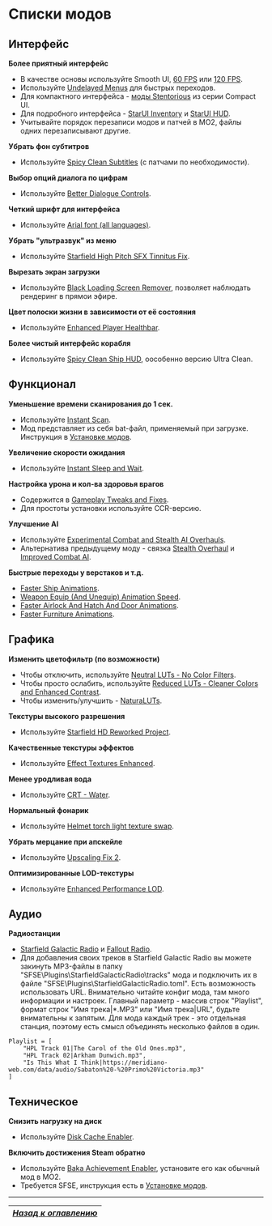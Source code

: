 # Списки модов

## Интерфейс

**Более приятный интерфейс**

+ В качестве основы используйте Smooth UI, [60 FPS](https://www.nexusmods.com/starfield/mods/350) или [120 FPS](https://www.nexusmods.com/starfield/mods/497).
+ Используйте [Undelayed Menus](https://www.nexusmods.com/starfield/mods/404) для быстрых переходов.
+ Для компактного интерфейса - [моды Stentorious](https://www.nexusmods.com/starfield/users/13373850?tab=user+files) из серии Compact UI.
+ Для подробного интерфейса - [StarUI Inventory](https://www.nexusmods.com/starfield/mods/773) и [StarUI HUD](https://www.nexusmods.com/starfield/mods/3444).
+ Учитывайте порядок перезаписи модов и патчей в MO2, файлы одних перезаписывают другие.

**Убрать фон субтитров**

+ Используйте [Spicy Clean Subtitles](https://www.nexusmods.com/starfield/mods/539) (с патчами по необходимости).

**Выбор опций диалога по цифрам**

+ Используйте [Better Dialogue Controls](https://www.nexusmods.com/starfield/mods/1223).

**Четкий шрифт для интерфейса**

+ Используйте [Arial font (all languages)](https://www.nexusmods.com/starfield/mods/265).

**Убрать "ультразвук" из меню**

+ Используйте [Starfield High Pitch SFX Tinnitus Fix](https://www.nexusmods.com/starfield/mods/787).

**Вырезать экран загрузки**

+ Используйте [Black Loading Screen Remover](https://www.nexusmods.com/starfield/mods/546), позволяет наблюдать рендеринг в прямои эфире.

**Цвет полоски жизни в зависимости от её состояния**

+ Используйте [Enhanced Player Healthbar](https://www.nexusmods.com/starfield/mods/454).

**Более чистый интерфейс корабля**

+ Используйте [Spicy Clean Ship HUD](https://www.nexusmods.com/starfield/mods/529), оособенно версию Ultra Clean.

## Функционал

**Уменьшение времени сканирования до 1 сек.**

+ Используйте [Instant Scan](https://www.nexusmods.com/starfield/mods/759).
+ Мод представляет из себя bat-файл, применяемый при загрузке. Инструкция в [Установке модов](Установка-модов.md).

**Увеличение скорости ожидания**

+ Используйте [Instant Sleep and Wait](https://www.nexusmods.com/starfield/mods/4195).

**Настройка урона и кол-ва здоровья врагов**

+ Содержится в [Gameplay Tweaks and Fixes](https://www.nexusmods.com/starfield/mods/241).
+ Для простоты установки используйте CCR-версию.

**Улучшение AI**

+ Используйте [Experimental Combat and Stealth AI Overhauls](https://www.nexusmods.com/starfield/mods/1043).
+ Альтернатива предыдущему моду - связка [Stealth Overhaul](https://www.nexusmods.com/starfield/mods/819) и [Improved Combat AI](https://www.nexusmods.com/starfield/mods/1392).

**Быстрые переходы у верстаков и т.д.**

+ [Faster Ship Animations](https://www.nexusmods.com/starfield/mods/2815).
+ [Weapon Equip (And Unequip) Animation Speed](https://www.nexusmods.com/starfield/mods/3532).
+ [Faster Airlock And Hatch And Door Animations](https://www.nexusmods.com/starfield/mods/2489).
+ [Faster Furniture Animations](https://www.nexusmods.com/starfield/mods/2645).

## Графика

**Изменить цветофильтр (по возможности)**

+ Чтобы отключить, используйте [Neutral LUTs - No Color Filters](https://www.nexusmods.com/starfield/mods/323).
+ Чтобы просто ослабить, используйте [Reduced LUTs - Cleaner Colors and Enhanced Contrast](https://www.nexusmods.com/starfield/mods/589).
+ Чтобы изменить/улучшить - [NaturaLUTs](https://www.nexusmods.com/starfield/mods/1119).

**Текстуры высокого разрешения**

+ Используйте [Starfield HD Reworked Project](https://www.nexusmods.com/starfield/mods/3486).

**Качественные текстуры эффектов**

+ Используйте [Effect Textures Enhanced](https://www.nexusmods.com/starfield/mods/340).

**Менее уродливая вода**

+ Используйте [CRT - Water](https://www.nexusmods.com/starfield/mods/1508).

**Нормальный фонарик**

+ Используйте [Helmet torch light texture swap](https://www.nexusmods.com/starfield/mods/402).

**Убрать мерцание при апскейле**

+ Используйте [Upscaling Fix 2](https://www.nexusmods.com/starfield/mods/3930).

**Оптимизированные LOD-текстуры**

+ Используйте [Enhanced Performance LOD](https://www.nexusmods.com/starfield/mods/1104).

## Аудио

**Радиостанции**

+ [Starfield Galactic Radio](https://www.nexusmods.com/starfield/mods/3775) и [Fallout Radio](https://www.nexusmods.com/starfield/mods/3839).
+ Для добавления своих треков в Starfield Galactic Radio вы можете закинуть MP3-файлы в папку "SFSE\Plugins\StarfieldGalacticRadio\tracks" мода и подключить их в файле "SFSE\Plugins\StarfieldGalacticRadio.toml". Есть возможность использовать URL. Внимательно читайте конфиг мода, там много информации и настроек. Главный параметр - массив строк "Playlist", формат строк "Имя трека|\*.MP3" или "Имя трека|URL", будьте внимательны к запятым. Для мода каждый трек - это отдельная станция, поэтому есть смысл объединять несколько файлов в один.
```
Playlist = [
    "HPL Track 01|The Carol of the Old Ones.mp3",
    "HPL Track 02|Arkham Dunwich.mp3",
    "Is This What I Think|https://meridiano-web.com/data/audio/Sabaton%20-%20Primo%20Victoria.mp3"
]
```

## Техническое

**Снизить нагрузку на диск**

+ Используйте [Disk Cache Enabler](https://www.nexusmods.com/starfield/mods/2245).

**Включить достижения Steam обратно**

+ Используйте [Baka Achievement Enabler](https://www.nexusmods.com/starfield/mods/658), установите его как обычный мод в MO2.
+ Требуется SFSE, инструкция есть в [Установке модов](Установка-модов.md).

------

|[*Назад к оглавлению*](https://github.com/Meridiano/Starfield-Head)|
|:---:|